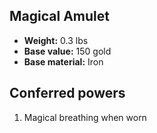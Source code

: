 ## Magical Amulet

- **Weight:** 0.3 lbs
- **Base value:** 150 gold
- **Base material:** Iron

## Conferred powers

1. Magical breathing when worn
